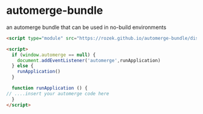 # automerge-bundle #

an automerge bundle that can be used in no-build environments

```html
<script type="module" src="https://rozek.github.io/automerge-bundle/dist/automerge-bundle.js"></script>

<script>
  if (window.automerge == null) {
    document.addEventListener('automerge',runApplication)
  } else {
    runApplication()
  }

  function runApplication () {
// ....insert your automerge code here
  }
</script>
```
